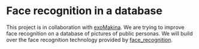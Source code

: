 # Face recognition in a database

This project is in collaboration with [exoMakina](http://www.exomakina.fr/eXo_maKina/eXo_maKina.html). We are trying to improve face recognition on a database of pictures of public personas. We will build over 
the face recognition technology provided by [face_recognition](https://github.com/ageitgey/face_recognition).



